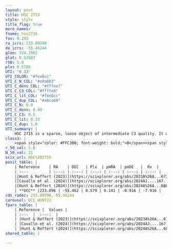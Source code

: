 ```yaml
---
layout: post
title: HSC 2715
style: style
title_flag: true
more_names: 
fname: hsc2715
fov: 0.193
ra_icrs: 233.09598
de_icrs: -55.46244
glon: 324.3962
glat: 0.53582
r50: 5.8
plx: 0.5786
UTI: "0.33"
UTI_COLOR: "#fee8cc"
UTI_C_N_COL: "#e0a6b3"
UTI_C_dens_COL: "#fffee7"
UTI_C_C3_COL: "#ffffe8"
UTI_C_lit_COL: "#fee8cc"
UTI_C_dup_COL: "#a6cab9"
UTI_C_N: 0.0
UTI_C_dens: 0.49
UTI_C_C3: 0.5
UTI_C_lit: 0.33
UTI_C_dup: 1.0
UTI_summary: |
    HSC 2715 is a sparse, loose object of intermediate C3 quality. It was recently reported in the literature.<br><br><span style="color: #99180f; font-weight: bold;">Warning: </span>contains less than 25 stars with <i>P>0.5</i> estimated.
class3: |
    <span style="color: #FFC300; font-weight: bold;">B</span><span style="color: #FFC300; font-weight: bold;">B</span>
r_50_val: 5.8
N_50_val: 21
scix_url: HSC%202715
posit_table: |
    | Reference    | RA    | DEC   | Plx  | pmRA  | pmDE   |  Rv  |
    | :---         | :---: | :---: | :---: | :---: | :---: | :---: |
    |[Hunt & Reffert (2023)](https://scixplorer.org/abs/2023A%26A...673A.114H) | 233.118 | -55.452 | 0.581 | 0.132 | -0.945 | -7.94 |
    |[Cavallo et al. (2024)](https://scixplorer.org/abs/2024AJ....167...12C) | 233.06 | -55.496 | 0.58 | -- | -- | -- |
    |[Hunt & Reffert (2024)](https://scixplorer.org/abs/2024A%26A...686A..42H) | 233.118 | -55.452 | 0.581 | 0.132 | -0.945 | -7.94 |
    | **UCC** |233.096 | -55.462 | 0.579 | 0.141 | -0.916 | -7.916 | 
cds_radec: 233.09598,-55.46244
carousel: UCC_HUNT23
fpars_table: |
    | Reference |  Values |
    | :---  |  :---:  |
    | [Hunt & Reffert (2023)](https://scixplorer.org/abs/2023A%26A...673A.114H) | `AV50=2.827, diffAV50=2.047, MOD50=11.042, logAge50=8.303` |
    | [Cavallo et al. (2024)](https://scixplorer.org/abs/2024AJ....167...12C) | `AV50=3.03, dMod50=10.84, logAge50=8.67, [Fe/H]50=-0.53` |
    | [Hunt & Reffert (2024)](https://scixplorer.org/abs/2024A%26A...686A..42H) | `MassJ=106.660` |
shared_table: |
    
---
```

